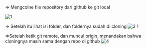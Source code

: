 => Mengcolne file repository dari github ke git local

![1](https://user-images.githubusercontent.com/47927755/71553418-f206e380-2a41-11ea-89d5-aaaca0d7dc5a.png)


=> Setelah itu lihat isi folder, dan foldernya sudah di cloning
![3 1](https://user-images.githubusercontent.com/47927755/71553507-05667e80-2a43-11ea-9015-fc15332a5c89.png)

=>Setelah ketik git remote, dan muncul origin, menandakan bahwa cloningnya masih sama dengan repo di github
![4](https://user-images.githubusercontent.com/47927755/71553553-0ea41b00-2a44-11ea-99ff-edcb6147de83.png)
